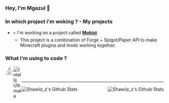 ### Hey, I'm Mgazul 👋

### In which project i'm woking ? - My projects

- :star: I'm working on a project called [**Mohist**](https://github.com/Mohist-Community/Mohist) 
  - This project is a combination of Forge + Spigot/Paper API to make Minecraft plugins and mods working together.

### What i'm using to code ?

<img align="left" alt="Java" width="26px" src="https://raw.githubusercontent.com/github/explore/80688e429a7d4ef2fca1e82350fe8e3517d3494d/topics/java/java.png" />
<img align="left" alt="Intellij Ultimate " width="26px" src="https://resources.jetbrains.com/storage/products/intellij-idea/img/meta/intellij-idea_logo_300x300.png" />
<br />
<br />

---

<img align="left" alt="Shawiiz_z's Github Stats" src="https://github-readme-stats.vercel.app/api/top-langs/?username=mgazul&show_icons=true&hide_border=true&theme=radical" />
<img align="right" alt="Shawiiz_z's Github Stats" src="https://github-readme-stats.vercel.app/api?username=mgazul&show_icons=true&hide_border=true&theme=radical" />
